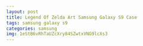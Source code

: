 ```yaml
---
layout: post
title: Legend Of Zelda Art Samsung Galaxy S9 Case
tags: samsung galaxy s9
categories: samsung
img: 1eStB6vRhTaUZcXry84SZwtxVNG9lcXs3
---
```

